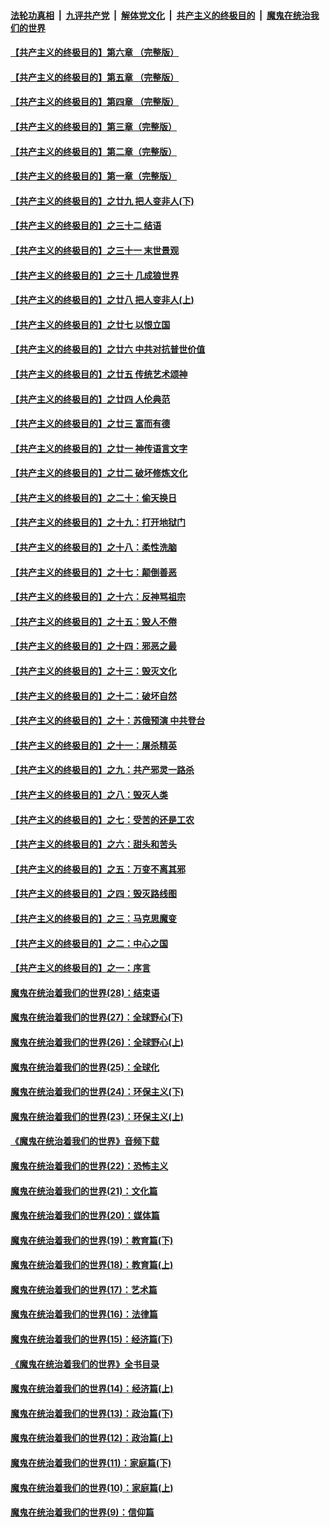 

####  [法轮功真相](../../../../basic/blob/master/README.md?t=04280001) &nbsp;|&nbsp; [九评共产党](../../../../9ping.md/blob/master/README.md?t=04280001) &nbsp;|&nbsp; [解体党文化](../../../../jtdwh.md/blob/master/README.md?t=04280001)  &nbsp;|&nbsp; [共产主义的终极目的](../../../../gczydzjmd.md/blob/master/README.md?t=04280001) &nbsp;|&nbsp; [魔鬼在统治我们的世界](../../../../mgztzwmdsj.md/blob/master/README.md?t=04280001) 

#### [【共产主义的终极目的】第六章 （完整版）](../pages/nsc422/n11428913.md?t=04280001) 

#### [【共产主义的终极目的】第五章 （完整版）](../pages/nsc422/n11428912.md?t=04280001) 

#### [【共产主义的终极目的】第四章 （完整版）](../pages/nsc422/n11428907.md?t=04280001) 

#### [【共产主义的终极目的】第三章（完整版）](../pages/nsc422/n11428848.md?t=04280001) 

#### [【共产主义的终极目的】第二章（完整版）](../pages/nsc422/n11428831.md?t=04280001) 

#### [【共产主义的终极目的】第一章（完整版）](../pages/nsc422/n11417651.md?t=04280001) 

#### [【共产主义的终极目的】之廿九 把人变非人(下)](../pages/nsc422/n11344140.md?t=04280001) 

#### [【共产主义的终极目的】之三十二 结语](../pages/nsc422/n11360535.md?t=04280001) 

#### [【共产主义的终极目的】之三十一 末世景观](../pages/nsc422/n11351129.md?t=04280001) 

#### [【共产主义的终极目的】之三十 几成狼世界](../pages/nsc422/n11348280.md?t=04280001) 

#### [【共产主义的终极目的】之廿八 把人变非人(上)](../pages/nsc422/n11340492.md?t=04280001) 

#### [【共产主义的终极目的】之廿七 以恨立国](../pages/nsc422/n11336944.md?t=04280001) 

#### [【共产主义的终极目的】之廿六 中共对抗普世价值](../pages/nsc422/n11324785.md?t=04280001) 

#### [【共产主义的终极目的】之廿五 传统艺术颂神](../pages/nsc422/n11296396.md?t=04280001) 

#### [【共产主义的终极目的】之廿四 人伦典范](../pages/nsc422/n11296397.md?t=04280001) 

#### [【共产主义的终极目的】之廿三 富而有德](../pages/nsc422/n11283598.md?t=04280001) 

#### [【共产主义的终极目的】之廿一 神传语言文字](../pages/nsc422/n11263265.md?t=04280001) 

#### [【共产主义的终极目的】之廿二 破坏修炼文化](../pages/nsc422/n11245728.md?t=04280001) 

#### [【共产主义的终极目的】之二十：偷天换日](../pages/nsc422/n11238846.md?t=04280001) 

#### [【共产主义的终极目的】之十九：打开地狱门](../pages/nsc422/n11206376.md?t=04280001) 

#### [【共产主义的终极目的】之十八：柔性洗脑](../pages/nsc422/n11199994.md?t=04280001) 

#### [【共产主义的终极目的】之十七：颠倒善恶](../pages/nsc422/n11179782.md?t=04280001) 

#### [【共产主义的终极目的】之十六：反神骂祖宗](../pages/nsc422/n11166798.md?t=04280001) 

#### [【共产主义的终极目的】之十五：毁人不倦](../pages/nsc422/n11166792.md?t=04280001) 

#### [【共产主义的终极目的】之十四：邪恶之最](../pages/nsc422/n11150249.md?t=04280001) 

#### [【共产主义的终极目的】之十三：毁灭文化](../pages/nsc422/n11135227.md?t=04280001) 

#### [【共产主义的终极目的】之十二：破坏自然](../pages/nsc422/n11135214.md?t=04280001) 

#### [【共产主义的终极目的】之十：苏俄预演 中共登台](../pages/nsc422/n11118424.md?t=04280001) 

#### [【共产主义的终极目的】之十一：屠杀精英](../pages/nsc422/n11118442.md?t=04280001) 

#### [【共产主义的终极目的】之九：共产邪灵一路杀](../pages/nsc422/n11114139.md?t=04280001) 

#### [【共产主义的终极目的】之八：毁灭人类](../pages/nsc422/n11108503.md?t=04280001) 

#### [【共产主义的终极目的】之七：受苦的还是工农](../pages/nsc422/n11101809.md?t=04280001) 

#### [【共产主义的终极目的】之六：甜头和苦头](../pages/nsc422/n11096971.md?t=04280001) 

#### [【共产主义的终极目的】之五：万变不离其邪](../pages/nsc422/n11091285.md?t=04280001) 

#### [【共产主义的终极目的】之四：毁灭路线图](../pages/nsc422/n11086284.md?t=04280001) 

#### [【共产主义的终极目的】之三：马克思魔变](../pages/nsc422/n11061941.md?t=04280001) 

#### [【共产主义的终极目的】之二：中心之国](../pages/nsc422/n11047728.md?t=04280001) 

#### [【共产主义的终极目的】之一：序言](../pages/nsc422/n11086077.md?t=04280001) 

#### [魔鬼在统治着我们的世界(28)：结束语](../pages/nsc422/n10936246.md?t=04280001) 

#### [魔鬼在统治着我们的世界(27)：全球野心(下)](../pages/nsc422/n10928319.md?t=04280001) 

#### [魔鬼在统治着我们的世界(26)：全球野心(上)](../pages/nsc422/n10900318.md?t=04280001) 

#### [魔鬼在统治着我们的世界(25)：全球化](../pages/nsc422/n10788205.md?t=04280001) 

#### [魔鬼在统治着我们的世界(24)：环保主义(下)](../pages/nsc422/n10695307.md?t=04280001) 

#### [魔鬼在统治着我们的世界(23)：环保主义(上)](../pages/nsc422/n10688613.md?t=04280001) 

#### [《魔鬼在统治着我们的世界》音频下载](../pages/nsc422/n10635553.md?t=04280001) 

#### [魔鬼在统治着我们的世界(22)：恐怖主义](../pages/nsc422/n10614727.md?t=04280001) 

#### [魔鬼在统治着我们的世界(21)：文化篇](../pages/nsc422/n10597706.md?t=04280001) 

#### [魔鬼在统治着我们的世界(20)：媒体篇](../pages/nsc422/n10586579.md?t=04280001) 

#### [魔鬼在统治着我们的世界(19)：教育篇(下)](../pages/nsc422/n10564808.md?t=04280001) 

#### [魔鬼在统治着我们的世界(18)：教育篇(上)](../pages/nsc422/n10526970.md?t=04280001) 

#### [魔鬼在统治着我们的世界(17)：艺术篇](../pages/nsc422/n10499093.md?t=04280001) 

#### [魔鬼在统治着我们的世界(16)：法律篇](../pages/nsc422/n10485969.md?t=04280001) 

#### [魔鬼在统治着我们的世界(15)：经济篇(下)](../pages/nsc422/n10469975.md?t=04280001) 

#### [《魔鬼在统治着我们的世界》全书目录](../pages/nsc422/n10464261.md?t=04280001) 

#### [魔鬼在统治着我们的世界(14)：经济篇(上)](../pages/nsc422/n10457370.md?t=04280001) 

#### [魔鬼在统治着我们的世界(13)：政治篇(下)](../pages/nsc422/n10448270.md?t=04280001) 

#### [魔鬼在统治着我们的世界(12)：政治篇(上)](../pages/nsc422/n10444576.md?t=04280001) 

#### [魔鬼在统治着我们的世界(11)：家庭篇(下)](../pages/nsc422/n10440961.md?t=04280001) 

#### [魔鬼在统治着我们的世界(10)：家庭篇(上)](../pages/nsc422/n10435448.md?t=04280001) 

#### [魔鬼在统治着我们的世界(9)：信仰篇](../pages/nsc422/n10432159.md?t=04280001) 

